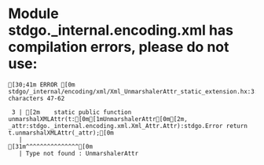 # Module stdgo._internal.encoding.xml has compilation errors, please do not use:
```
[30;41m ERROR [0m stdgo/_internal/encoding/xml/Xml_UnmarshalerAttr_static_extension.hx:3: characters 47-62

 3 | [2m    static public function unmarshalXMLAttr(t:[0m[1mUnmarshalerAttr[0m[2m, _attr:stdgo._internal.encoding.xml.Xml_Attr.Attr):stdgo.Error return t.unmarshalXMLAttr(_attr);[0m
   |                                               [31m^^^^^^^^^^^^^^^[0m
   | Type not found : UnmarshalerAttr


```

